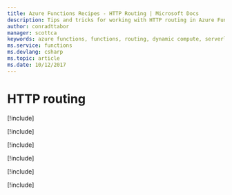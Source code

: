 ```yaml
---
title: Azure Functions Recipes - HTTP Routing | Microsoft Docs
description: Tips and tricks for working with HTTP routing in Azure Functions
author: conradttabor
manager: scottca
keywords: azure functions, functions, routing, dynamic compute, serverless architecture
ms.service: functions
ms.devlang: csharp
ms.topic: article
ms.date: 10/12/2017
---
```



# HTTP routing

[!include[](includes/routes-prefixes.md)]

[!include[](includes/routes-infunction.md)]

[!include[](includes/routes-functionjson.md)]

[!include[](includes/routes-azureportal.md)]

[!include[](includes/routes-routeparameters.md)]

[!include[](includes/routes-optionalparameters.md)]